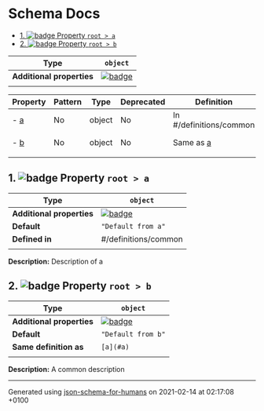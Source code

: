 # Schema Docs

- [1. ![badge](https://img.shields.io/badge/Optional-yellow) Property `root > a`](#a)
- [2. ![badge](https://img.shields.io/badge/Optional-yellow) Property `root > b`](#b)

| Type                      | `object`                                                                                                             |
| ------------------------- | -------------------------------------------------------------------------------------------------------------------- |
| **Additional properties** | [![badge](https://img.shields.io/badge/Any+type--allowed-green)](# "Additional Properties of any type are allowed.") |
|                           |                                                                                                                      |

| Property   | Pattern | Type   | Deprecated | Definition              | Title/Description    |
| ---------- | ------- | ------ | ---------- | ----------------------- | -------------------- |
| - [a](#a ) | No      | object | No         | In #/definitions/common | Description of a     |
| - [b](#b ) | No      | object | No         | Same as [a](#a )        | A common description |
|            |         |        |            |                         |                      |

## <a name="a"></a>1. ![badge](https://img.shields.io/badge/Optional-yellow) Property `root > a`

| Type                      | `object`                                                                                                             |
| ------------------------- | -------------------------------------------------------------------------------------------------------------------- |
| **Additional properties** | [![badge](https://img.shields.io/badge/Any+type--allowed-green)](# "Additional Properties of any type are allowed.") |
| **Default**               | `"Default from a"`                                                                                                   |
| **Defined in**            | #/definitions/common                                                                                                 |
|                           |                                                                                                                      |

**Description:** Description of a

## <a name="b"></a>2. ![badge](https://img.shields.io/badge/Optional-yellow) Property `root > b`

| Type                      | `object`                                                                                                             |
| ------------------------- | -------------------------------------------------------------------------------------------------------------------- |
| **Additional properties** | [![badge](https://img.shields.io/badge/Any+type--allowed-green)](# "Additional Properties of any type are allowed.") |
| **Default**               | `"Default from b"`                                                                                                   |
| **Same definition as**    | `[a](#a)`                                                                                                            |
|                           |                                                                                                                      |

**Description:** A common description

----------------------------------------------------------------------------------------------------------------------------
Generated using [json-schema-for-humans](https://github.com/coveooss/json-schema-for-humans) on 2021-02-14 at 02:17:08 +0100
